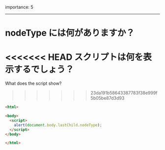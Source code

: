 importance: 5

---

# nodeType には何がありますか？

<<<<<<< HEAD
スクリプトは何を表示するでしょう？
=======
What does the script show?
>>>>>>> 23da191b58643387783f38e999f5b05be87d3d93

```html
<html>

<body>
  <script>
    alert(document.body.lastChild.nodeType);
  </script>
</body>

</html>
```
